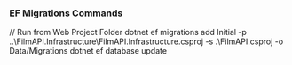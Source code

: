 ﻿### EF Migrations Commands

// Run from Web Project Folder
dotnet ef migrations add Initial -p ..\FilmAPI.Infrastructure\FilmAPI.Infrastructure.csproj -s .\FilmAPI.csproj -o Data/Migrations
dotnet ef database update

